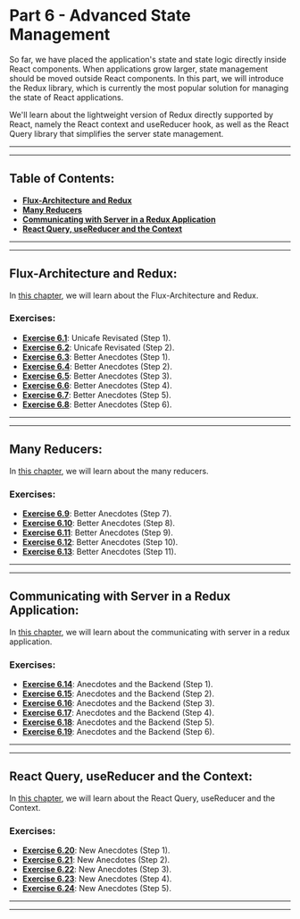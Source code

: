 # Part 6 - Advanced State Management

So far, we have placed the application's state and state logic directly inside React components. When applications grow larger, state management should be moved outside React components. In this part, we will introduce the Redux library, which is currently the most popular solution for managing the state of React applications.

We'll learn about the lightweight version of Redux directly supported by React, namely the React context and useReducer hook, as well as the React Query library that simplifies the server state management.

---
---

## Table of Contents:

- **[Flux-Architecture and Redux](#flux-architecture-and-redux)**
- **[Many Reducers](#many-reducers)**
- **[Communicating with Server in a Redux Application](#communicating-with-server-in-a-redux-application)**
- **[React Query, useReducer and the Context](#react-query-usereducer-and-the-context)**

---
---

## Flux-Architecture and Redux:

In [this chapter](https://fullstackopen.com/en/part6/flux_architecture_and_redux), we will learn about the Flux-Architecture and Redux.

### Exercises:

- **[Exercise 6.1]()**: Unicafe Revisated (Step 1).
- **[Exercise 6.2]()**: Unicafe Revisated (Step 2).
- **[Exercise 6.3]()**: Better Anecdotes (Step 1).
- **[Exercise 6.4]()**: Better Anecdotes (Step 2).
- **[Exercise 6.5]()**: Better Anecdotes (Step 3).
- **[Exercise 6.6]()**: Better Anecdotes (Step 4).
- **[Exercise 6.7]()**: Better Anecdotes (Step 5).
- **[Exercise 6.8]()**: Better Anecdotes (Step 6).

---
---

## Many Reducers:

In [this chapter](https://fullstackopen.com/en/part6/many_reducers), we will learn about the many reducers.

### Exercises:

- **[Exercise 6.9]()**: Better Anecdotes (Step 7).
- **[Exercise 6.10]()**: Better Anecdotes (Step 8).
- **[Exercise 6.11]()**: Better Anecdotes (Step 9).
- **[Exercise 6.12]()**: Better Anecdotes (Step 10).
- **[Exercise 6.13]()**: Better Anecdotes (Step 11).

---
---

## Communicating with Server in a Redux Application:

In [this chapter](https://fullstackopen.com/en/part6/communicating_with_server_in_a_redux_application), we will learn about the communicating with server in a redux application.

### Exercises:

- **[Exercise 6.14]()**: Anecdotes and the Backend (Step 1).
- **[Exercise 6.15]()**: Anecdotes and the Backend (Step 2).
- **[Exercise 6.16]()**: Anecdotes and the Backend (Step 3).
- **[Exercise 6.17]()**: Anecdotes and the Backend (Step 4).
- **[Exercise 6.18]()**: Anecdotes and the Backend (Step 5).
- **[Exercise 6.19]()**: Anecdotes and the Backend (Step 6).

---
---

## React Query, useReducer and the Context:

In [this chapter](https://fullstackopen.com/en/part6/react_query_use_reducer_and_the_context), we will learn about the React Query, useReducer and the Context.

### Exercises:

- **[Exercise 6.20]()**: New Anecdotes (Step 1).
- **[Exercise 6.21]()**: New Anecdotes (Step 2).
- **[Exercise 6.22]()**: New Anecdotes (Step 3).
- **[Exercise 6.23]()**: New Anecdotes (Step 4).
- **[Exercise 6.24]()**: New Anecdotes (Step 5).

---
---

